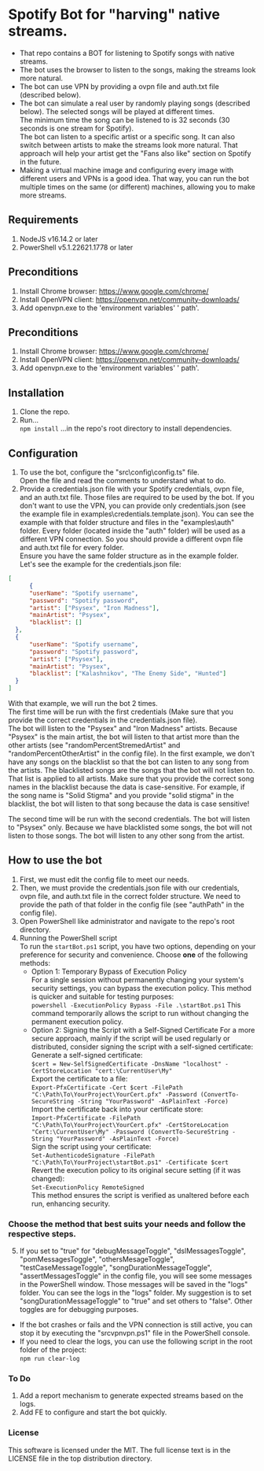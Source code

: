 # Spotify Bot for "harving" native streams.
- That repo contains a BOT for listening to Spotify songs with native streams.  
- The bot uses the browser to listen to the songs, making the streams look more natural.  
- The bot can use VPN by providing a ovpn file and auth.txt file (described below).  
- The bot can simulate a real user by randomly playing songs (described below). The selected songs will be played at different times.  
The minimum time the song can be listened to is 32 seconds (30 seconds is one stream for Spotify).   
The bot can listen to a specific artist or a specific song. It can also switch between artists to make the streams look more natural. That approach will help your artist get the "Fans also like" section on Spotify in the future.  
- Making a virtual machine image and configuring every image with different users and VPNs is a good idea. That way, you can run the bot multiple times on the same (or different) machines, allowing you to make more streams.  

## Requirements
1. NodeJS v16.14.2 or later
2. PowerShell v5.1.22621.1778 or later

## Preconditions
1. Install Chrome browser: https://www.google.com/chrome/  
2. Install OpenVPN client: https://openvpn.net/community-downloads/  
3. Add openvpn.exe to the 'environment variables' ' path'.

## Preconditions
1. Install Chrome browser: https://www.google.com/chrome/  
2. Install OpenVPN client: https://openvpn.net/community-downloads/  
3. Add openvpn.exe to the 'environment variables' ' path'.

## Installation
1. Clone the repo.
2. Run...   
```npm install```
...in the repo's root directory to install dependencies.

## Configuration
1. To use the bot, configure the "src\config\config.ts" file.  
Open the file and read the comments to understand what to do.  
2. Provide a credentials.json file with your Spotify credentials, ovpn file, and an auth.txt file. Those files are required to be used by the bot. If you don't want to use the VPN, you can provide only credentials.json (see the example file in examples\credentials.template.json). You can see the example with that folder structure and files in the "examples\auth" folder. Every folder (located inside the "auth" folder) will be used as a different VPN connection. So you should provide a different ovpn file and auth.txt file for every folder.  
Ensure you have the same folder structure as in the example folder.  
Let's see the example for the credentials.json file:  
```json
[
      {
      "userName": "Spotify username",
      "password": "Spotify password",
      "artist": ["Psysex", "Iron Madness"],
      "mainArtist": "Psysex",
      "blacklist": []
  },
  {
      "userName": "Spotify username",
      "password": "Spotify password",
      "artist": ["Psysex"],
      "mainArtist": "Psysex",
      "blacklist": ["Kalashnikov", "The Enemy Side", "Hunted"]
  }
]
```
With that example, we will run the bot 2 times.  
The first time will be run with the first credentials (Make sure that you provide the correct credentials in the credentials.json file).  
The bot will listen to the "Psysex" and "Iron Madness" artists. Because "Psysex" is the main artist, the bot will listen to that artist more than the other artists (see "randomPercentStremedArtist" and "randomPercentOtherArtist" in the config file). In the first example, we don't have any songs on the blacklist so that the bot can listen to any song from the artists. The blacklisted songs are the songs that the bot will not listen to. That list is applied to all artists. Make sure that you provide the correct song names in the blacklist because the data is case-sensitive. For example, if the song name is "Solid Stigma" and you provide "solid stigma" in the blacklist, the bot will listen to that song because the data is case sensitive!

The second time will be run with the second credentials. The bot will listen to "Psysex" only. Because we have blacklisted some songs, the bot will not listen to those songs. The bot will listen to any other song from the artist.  

## How to use the bot
1. First, we must edit the config file to meet our needs. 
2. Then, we must provide the credentials.json file with our credentials, ovpn file, and auth.txt file in the correct folder structure. We need to provide the path of that folder in the config file (see "authPath" in the config file).
3. Open PowerShell like administrator and navigate to the repo's root directory.
4. Running the PowerShell script  
To run the `startBot.ps1` script, you have two options, depending on your preference for security and convenience. Choose **one** of the following methods:
    - Option 1: Temporary Bypass of Execution Policy  
    For a single session without permanently changing your system's security settings, you can bypass the execution policy. This method is quicker and suitable for testing purposes:  
```powershell -ExecutionPolicy Bypass -File .\startBot.ps1```
This command temporarily allows the script to run without changing the permanent execution policy.  
    - Option 2: Signing the Script with a Self-Signed Certificate
For a more secure approach, mainly if the script will be used regularly or distributed, consider signing the script with a self-signed certificate:  
Generate a self-signed certificate:  
```$cert = New-SelfSignedCertificate -DnsName "localhost" -CertStoreLocation "cert:\CurrentUser\My"```  
Export the certificate to a file:  
```Export-PfxCertificate -Cert $cert -FilePath "C:\Path\To\YourProject\YourCert.pfx" -Password (ConvertTo-SecureString -String "YourPassword" -AsPlainText -Force)```  
Import the certificate back into your certificate store:  
```Import-PfxCertificate -FilePath "C:\Path\To\YourProject\YourCert.pfx" -CertStoreLocation "Cert:\CurrentUser\My" -Password (ConvertTo-SecureString -String "YourPassword" -AsPlainText -Force)```  
Sign the script using your certificate:  
```Set-AuthenticodeSignature -FilePath "C:\Path\To\YourProject\startBot.ps1" -Certificate $cert```  
Revert the execution policy to its original secure setting (if it was changed):  
```Set-ExecutionPolicy RemoteSigned```  
This method ensures the script is verified as unaltered before each run, enhancing security.  
### Choose the method that best suits your needs and follow the respective steps.  
5. If you set to "true" for "debugMessageToggle", "dslMessagesToggle", "pomMessagesToggle", "othersMesageToggle", "testCaseMessageToggle", "songDurationMessageToggle", "assertMessagesToggle" in the config file, you will see some messages in the PowerShell window. Those messages will be saved in the "logs" folder. You can see the logs in the "logs" folder. My suggestion is to set "songDurationMessageToggle" to "true" and set others to "false". Other toggles are for debugging purposes.  
- If the bot crashes or fails and the VPN connection is still active, you can stop it by executing the "srcvpnvpn.ps1" file in the PowerShell console.
- If you need to clear the logs, you can use the following script in the root folder of the project:  
```npm run clear-log```  
### To Do
1. Add a report mechanism to generate expected streams based on the logs.
2. Add FE to configure and start the bot quickly.

### License
This software is licensed under the MIT. The full license text is in the LICENSE file in the top distribution directory.
